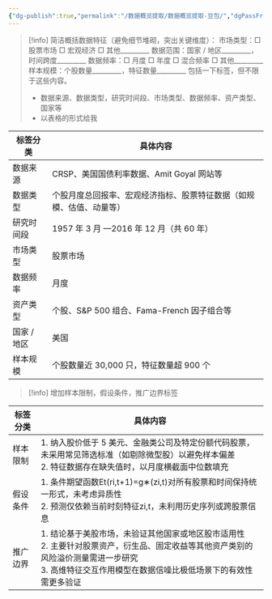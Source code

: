```yaml
---
{"dg-publish":true,"permalink":"/数据概览提取/数据概览提取-豆包/","dgPassFrontmatter":true,"created":"2025-06-15T20:59:22.952+08:00"}
---
```



> [!info]
> 简洁概括数据特征（避免细节堆砌，突出关键维度）：
> 市场类型：□ 股票市场 □ 宏观经济 □ 其他_________
> 数据范围：国家 / 地区_________，时间跨度_________
> 数据频率：□ 月度 □ 年度 □ 混合频率 □ 其他_________
> 样本规模：个股数量_________，特征数量_________
> 包括一下标签，但不限于这些内容。
> - 数据来源、数据类型，研究时间段、市场类型、数据频率、资产类型、国家等
> - 以表格的形式给我

|标签分类|具体内容|
|---|---|
|数据来源|CRSP、美国国债利率数据、Amit Goyal 网站等|
|数据类型|个股月度总回报率、宏观经济指标、股票特征数据（如规模、估值、动量等）|
|研究时间段|1957 年 3 月 —2016 年 12 月（共 60 年）|
|市场类型|股票市场|
|数据频率|月度|
|资产类型|个股、S&P 500 组合、Fama-French 因子组合等|
|国家 / 地区|美国|
|样本规模|个股数量近 30,000 只，特征数量超 900 个|

> [!info]
> 增加样本限制，假设条件，推广边界标签

| 标签分类 | 具体内容                                                                                                             |
| ---- | ---------------------------------------------------------------------------------------------------------------- |
| 样本限制 | 1. 纳入股价低于 5 美元、金融类公司及特定份额代码股票，未采用常见筛选标准（如剔除微型股）以避免样本偏差  <br>2. 特征数据存在缺失值时，以月度横截面中位数填充                            |
| 假设条件 | 1. 条件期望函数Et​(ri,t+1​)=g∗(zi,t​)对所有股票和时间保持统一形式，未考虑异质性  <br>2. 预测仅依赖当前时刻特征zi,t​，未利用历史序列或跨股票信息                      |
| 推广边界 | 1. 结论基于美股市场，未验证其他国家或地区股市适用性  <br>2. 主要针对股票资产，衍生品、固定收益等其他资产类别的风险溢价测量需进一步研究  <br>3. 高维特征交互作用模型在数据信噪比极低场景下的有效性需更多验证 |
